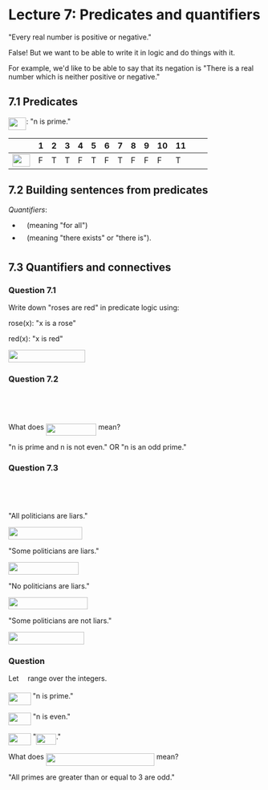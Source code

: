 # Lecture 7: Predicates and quantifiers

"Every real number is positive or negative."

False! But we want to be able to write it in logic and do things with it.

For example, we'd like to be able to say that its negation is "There is a real
number which is neither positive or negative."

## 7.1 Predicates

<img src="https://rawgit.com/dylanpinn/MAT1830/master//lectures/tex/e720ef2e3dc10278f2cc0341a8635074.svg?invert_in_darkmode" align=middle width=35.48919pt height=24.65759999999998pt/>: "n is prime."

| <img src="https://rawgit.com/dylanpinn/MAT1830/master//lectures/tex/55a049b8f161ae7cfeb0197d75aff967.svg?invert_in_darkmode" align=middle width=9.867000000000003pt height=14.155350000000013pt/> | 1 | 2 | 3 | 4 | 5 | 6 | 7 | 8 | 9 | 10 | 11 | <img src="https://rawgit.com/dylanpinn/MAT1830/master//lectures/tex/76aacde399706233c450f7a48e28adb4.svg?invert_in_darkmode" align=middle width=19.178115000000002pt height=14.155350000000013pt/> |
|-----|---|---|---|---|---|---|---|---|---|----|----|---------|
| <img src="https://rawgit.com/dylanpinn/MAT1830/master//lectures/tex/e720ef2e3dc10278f2cc0341a8635074.svg?invert_in_darkmode" align=middle width=35.48919pt height=24.65759999999998pt/> |F|T | T | F | T | F | T | F | F | F  |  T | <img src="https://rawgit.com/dylanpinn/MAT1830/master//lectures/tex/76aacde399706233c450f7a48e28adb4.svg?invert_in_darkmode" align=middle width=19.178115000000002pt height=14.155350000000013pt/> |

## 7.2 Building sentences from predicates

_Quantifiers_:

- <img src="https://rawgit.com/dylanpinn/MAT1830/master//lectures/tex/ecea226b5977d1a327732124dccb8969.svg?invert_in_darkmode" align=middle width=9.132585000000002pt height=22.831379999999992pt/> (meaning "for all")
- <img src="https://rawgit.com/dylanpinn/MAT1830/master//lectures/tex/42353da95c0a3784bd8339b6e4fb1260.svg?invert_in_darkmode" align=middle width=9.132585000000002pt height=22.831379999999992pt/> (meaning "there exists" or "there is").

## 7.3 Quantifiers and connectives

### Question 7.1

Write down "roses are red" in predicate logic using:

rose(x): "x is a rose"

red(x): "x is red"

<img src="https://rawgit.com/dylanpinn/MAT1830/master//lectures/tex/8e5d5cee4ce9b587f97783a949902271.svg?invert_in_darkmode" align=middle width=152.56857pt height=24.65759999999998pt/>

### Question 7.2

<p align="center"><img src="https://rawgit.com/dylanpinn/MAT1830/master//lectures/tex/df97415f8172a229024f8fdd42b8180b.svg?invert_in_darkmode" align=middle width=142.47535499999998pt height=16.438356pt/></p>
<p align="center"><img src="https://rawgit.com/dylanpinn/MAT1830/master//lectures/tex/636115037645d5b7fae29df0bbef5ab0.svg?invert_in_darkmode" align=middle width=133.54274999999998pt height=16.438356pt/></p>

What does <img src="https://rawgit.com/dylanpinn/MAT1830/master//lectures/tex/bc8603105f0cd774b753dd97dabc42ca.svg?invert_in_darkmode" align=middle width=100.447215pt height=24.65759999999998pt/> mean?

"n is prime and n is not even." OR "n is an odd prime."

### Question 7.3

<p align="center"><img src="https://rawgit.com/dylanpinn/MAT1830/master//lectures/tex/df8bbdcd15bd129bf9384026dbff6821.svg?invert_in_darkmode" align=middle width=190.76475pt height=16.438356pt/></p>
<p align="center"><img src="https://rawgit.com/dylanpinn/MAT1830/master//lectures/tex/f21ef815b40acdd01084ee3cd3356046.svg?invert_in_darkmode" align=middle width=148.84716pt height=16.438356pt/></p>

"All politicians are liars."

<img src="https://rawgit.com/dylanpinn/MAT1830/master//lectures/tex/7d8af122d1d9cd2a6aa985cf1c261583.svg?invert_in_darkmode" align=middle width=147.40885499999996pt height=24.65759999999998pt/>

"Some politicians are liars."

<img src="https://rawgit.com/dylanpinn/MAT1830/master//lectures/tex/84e4a36e0edfbb12f5286a443f86d2a0.svg?invert_in_darkmode" align=middle width=140.102985pt height=24.65759999999998pt/>

"No politicians are liars."

<img src="https://rawgit.com/dylanpinn/MAT1830/master//lectures/tex/8a4670f0458facc0e31de16ec71d6b7b.svg?invert_in_darkmode" align=middle width=158.368155pt height=24.65759999999998pt/>

"Some politicians are not liars."

<img src="https://rawgit.com/dylanpinn/MAT1830/master//lectures/tex/77edd86bd9299e652d197b58f13560bd.svg?invert_in_darkmode" align=middle width=151.061955pt height=24.65759999999998pt/>

### Question

Let <img src="https://rawgit.com/dylanpinn/MAT1830/master//lectures/tex/55a049b8f161ae7cfeb0197d75aff967.svg?invert_in_darkmode" align=middle width=9.867000000000003pt height=14.155350000000013pt/> range over the integers.

<img src="https://rawgit.com/dylanpinn/MAT1830/master//lectures/tex/c8c02a6fffa7cbdf49bc81021a13e318.svg?invert_in_darkmode" align=middle width=44.621445pt height=24.65759999999998pt/> "n is prime."

<img src="https://rawgit.com/dylanpinn/MAT1830/master//lectures/tex/da1213b6cdc8fd55abf73929a239e5cd.svg?invert_in_darkmode" align=middle width=44.8668pt height=24.65759999999998pt/> "n is even."

<img src="https://rawgit.com/dylanpinn/MAT1830/master//lectures/tex/7cef5b7dc8769438eb9d946c46331097.svg?invert_in_darkmode" align=middle width=44.70939pt height=24.65759999999998pt/> "<img src="https://rawgit.com/dylanpinn/MAT1830/master//lectures/tex/84872ff6fed071721ce0bdbc5e6a80be.svg?invert_in_darkmode" align=middle width=40.003755pt height=21.18732pt/>."

What does <img src="https://rawgit.com/dylanpinn/MAT1830/master//lectures/tex/ac9fc2ab8274b08d26551ee5ccdc5691.svg?invert_in_darkmode" align=middle width=216.43165499999995pt height=24.65759999999998pt/> mean?

"All primes are greater than or equal to 3 are odd."
